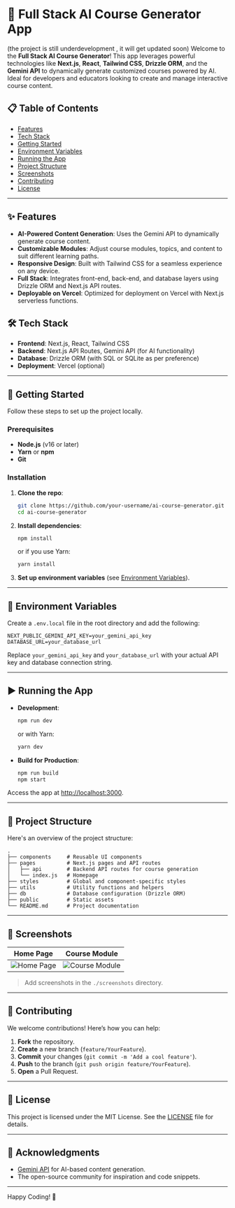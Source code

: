 
# 🚀 Full Stack AI Course Generator App

(the project is still underdevelopment , it will get updated soon)
Welcome to the **Full Stack AI Course Generator**! This app leverages powerful technologies like **Next.js**, **React**, **Tailwind CSS**, **Drizzle ORM**, and the **Gemini API** to dynamically generate customized courses powered by AI. Ideal for developers and educators looking to create and manage interactive course content. 

## 📋 Table of Contents
- [Features](#-features)
- [Tech Stack](#-tech-stack)
- [Getting Started](#-getting-started)
- [Environment Variables](#-environment-variables)
- [Running the App](#-running-the-app)
- [Project Structure](#-project-structure)
- [Screenshots](#-screenshots)
- [Contributing](#-contributing)
- [License](#-license)

---

## ✨ Features
- **AI-Powered Content Generation**: Uses the Gemini API to dynamically generate course content.
- **Customizable Modules**: Adjust course modules, topics, and content to suit different learning paths.
- **Responsive Design**: Built with Tailwind CSS for a seamless experience on any device.
- **Full Stack**: Integrates front-end, back-end, and database layers using Drizzle ORM and Next.js API routes.
- **Deployable on Vercel**: Optimized for deployment on Vercel with Next.js serverless functions.

## 🛠️ Tech Stack
- **Frontend**: Next.js, React, Tailwind CSS
- **Backend**: Next.js API Routes, Gemini API (for AI functionality)
- **Database**: Drizzle ORM (with SQL or SQLite as per preference)
- **Deployment**: Vercel (optional)

---

## 🚀 Getting Started
Follow these steps to set up the project locally.

### Prerequisites
- **Node.js** (v16 or later)
- **Yarn** or **npm**
- **Git**

### Installation
1. **Clone the repo**:
   ```bash
   git clone https://github.com/your-username/ai-course-generator.git
   cd ai-course-generator
   ```

2. **Install dependencies**:
   ```bash
   npm install
   ```
   or if you use Yarn:
   ```bash
   yarn install
   ```

3. **Set up environment variables** (see [Environment Variables](#-environment-variables)).

---

## 🔐 Environment Variables
Create a `.env.local` file in the root directory and add the following:

```plaintext
NEXT_PUBLIC_GEMINI_API_KEY=your_gemini_api_key
DATABASE_URL=your_database_url
```

Replace `your_gemini_api_key` and `your_database_url` with your actual API key and database connection string.

---

## ▶️ Running the App

- **Development**:
  ```bash
  npm run dev
  ```
  or with Yarn:
  ```bash
  yarn dev
  ```
- **Build for Production**:
  ```bash
  npm run build
  npm start
  ```
  
Access the app at [http://localhost:3000](http://localhost:3000).

---

## 📂 Project Structure
Here's an overview of the project structure:

```plaintext
.
├── components     # Reusable UI components
├── pages          # Next.js pages and API routes
│   ├── api        # Backend API routes for course generation
│   └── index.js   # Homepage
├── styles         # Global and component-specific styles
├── utils          # Utility functions and helpers
├── db             # Database configuration (Drizzle ORM)
├── public         # Static assets
└── README.md      # Project documentation
```

---

## 📸 Screenshots
| Home Page | Course Module |
|-----------|---------------|
| ![Home Page](./screenshots/homepage.png) | ![Course Module](./screenshots/module.png) |

> Add screenshots in the `./screenshots` directory.

---

## 🤝 Contributing
We welcome contributions! Here’s how you can help:

1. **Fork** the repository.
2. **Create** a new branch (`feature/YourFeature`).
3. **Commit** your changes (`git commit -m 'Add a cool feature'`).
4. **Push** to the branch (`git push origin feature/YourFeature`).
5. **Open** a Pull Request.

---

## 📝 License
This project is licensed under the MIT License. See the [LICENSE](LICENSE) file for details.

---

## 🙏 Acknowledgments
- [Gemini API](https://geminiapi.com) for AI-based content generation.
- The open-source community for inspiration and code snippets.

---

Happy Coding! 🎉
